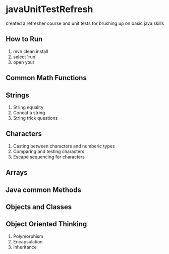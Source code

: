 # javaUnitTestRefresh
created a refresher course and unit tests for brushing up on basic java skills

## How to Run
1. mvn clean install
2. select 'run'
3. open your 

## Common Math Functions

## Strings
1. String equality
2. Concat a string
3. String trick questions

## Characters
1. Casting between characters and numberic types
2. Comparing and testing characters
3. Escape sequencing for characters

## Arrays
## Java common Methods

## Objects and Classes
## Object Oriented Thinking
1. Polymorphism
2. Encapsulation
3. Inheritance